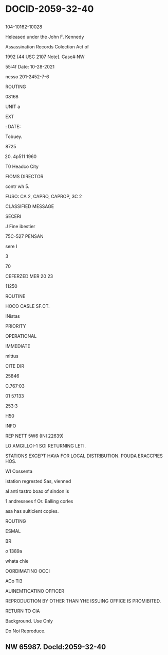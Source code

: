 # DOCID-2059-32-40

##
104-10162-10028

Heleased under the John F. Kennedy

Assassination Records Colection Act of

1992 (44 USC 2107 Note]. Case#:NW

55:4f Date: 10-28-2021

nesso 201-2452-7-6

ROUTING

08168

UNIT a

EXT

: DATE:

Tobuey.

8725

20. 4p511 1960

T0 Headco City

FIOMS DIRECTOR

contr wh 5.

FUSO: CA 2, CAPRO, CAPROP, 3C 2

CLASSIFIED MESSAGE

SECERI

J Fine ibestier

75C-527 PENSAN

sere I

3

70

CEFERZED MER 20 23

11250

ROUTINE

HOCO CASLE SF.CT.

INistas

PRIORITY

OPERATIONAL

IMMEDIATE

mittus

CITE DIR

25846

C.767:03

01 57133

253:3

H50

INFO

REP NETT 5W6 (INI 22639)

LO AMGILLOI-1 SOI RETURNING LETI.

STATIONS EXCEPT HAVA FOR LOCAL DISTRIBUTION. POUDA ERACCPIES HOS.

WI Cossenta

istation regrested Sas, vienned

al anti tastro boax of sindon is

1 andressees f Or. Balling corles

asa has sulticient copies.

ROUTING

ESMAL

BR

*o* 1389a

whata chie

OORDIMATINO OCCI

ACo Ti3

AUINEMTICATINO OFFICER

REPRODUCTION BY OTHER THAN YHE ISSUING OFFICE IS PROMIBITED.

RETURN TO CIA

Background. Use Only

Do Noi Reproduce.

NW 65987. Docld:2059-32-40
---

